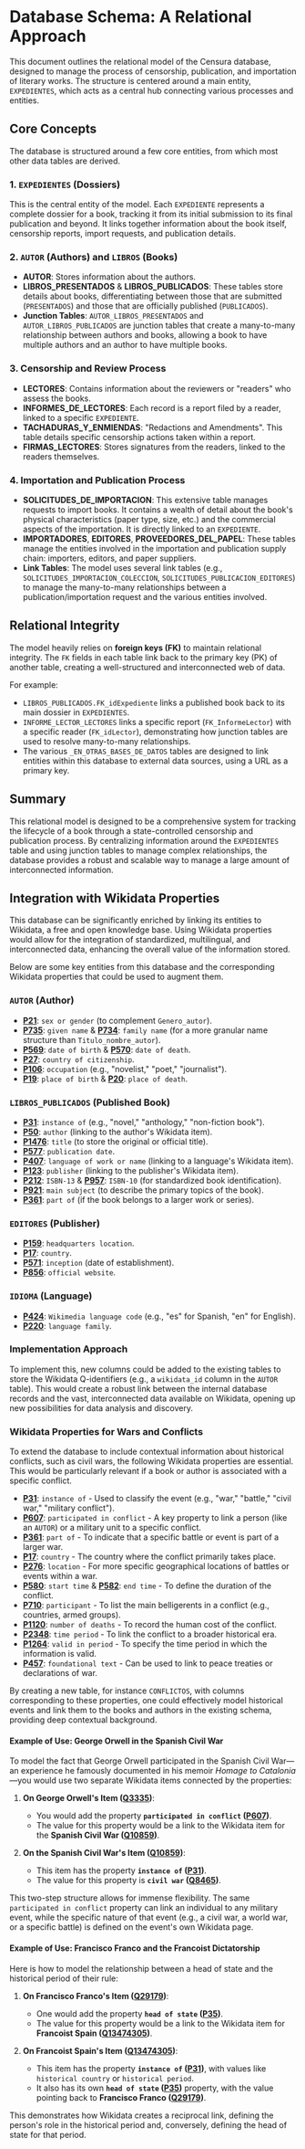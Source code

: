 # Database Schema: A Relational Approach

This document outlines the relational model of the Censura database, designed to manage the process of censorship, publication, and importation of literary works. The structure is centered around a main entity, `EXPEDIENTES`, which acts as a central hub connecting various processes and entities.

## Core Concepts

The database is structured around a few core entities, from which most other data tables are derived.

### 1. `EXPEDIENTES` (Dossiers)

This is the central entity of the model. Each `EXPEDIENTE` represents a complete dossier for a book, tracking it from its initial submission to its final publication and beyond. It links together information about the book itself, censorship reports, import requests, and publication details.

### 2. `AUTOR` (Authors) and `LIBROS` (Books)

-   **AUTOR**: Stores information about the authors.
-   **LIBROS_PRESENTADOS** & **LIBROS_PUBLICADOS**: These tables store details about books, differentiating between those that are submitted (`PRESENTADOS`) and those that are officially published (`PUBLICADOS`).
-   **Junction Tables**: `AUTOR_LIBROS_PRESENTADOS` and `AUTOR_LIBROS_PUBLICADOS` are junction tables that create a many-to-many relationship between authors and books, allowing a book to have multiple authors and an author to have multiple books.

### 3. Censorship and Review Process

-   **LECTORES**: Contains information about the reviewers or "readers" who assess the books.
-   **INFORMES_DE_LECTORES**: Each record is a report filed by a reader, linked to a specific `EXPEDIENTE`.
-   **TACHADURAS_Y_ENMIENDAS**: "Redactions and Amendments". This table details specific censorship actions taken within a report.
-   **FIRMAS_LECTORES**: Stores signatures from the readers, linked to the readers themselves.

### 4. Importation and Publication Process

-   **SOLICITUDES_DE_IMPORTACION**: This extensive table manages requests to import books. It contains a wealth of detail about the book's physical characteristics (paper type, size, etc.) and the commercial aspects of the importation. It is directly linked to an `EXPEDIENTE`.
-   **IMPORTADORES**, **EDITORES**, **PROVEEDORES_DEL_PAPEL**: These tables manage the entities involved in the importation and publication supply chain: importers, editors, and paper suppliers.
-   **Link Tables**: The model uses several link tables (e.g., `SOLICITUDES_IMPORTACION_COLECCION`, `SOLICITUDES_PUBLICACION_EDITORES`) to manage the many-to-many relationships between a publication/importation request and the various entities involved.

## Relational Integrity

The model heavily relies on **foreign keys (FK)** to maintain relational integrity. The `FK` fields in each table link back to the primary key (PK) of another table, creating a well-structured and interconnected web of data.

For example:
-   `LIBROS_PUBLICADOS.FK_idExpediente` links a published book back to its main dossier in `EXPEDIENTES`.
-   `INFORME_LECTOR_LECTORES` links a specific report (`FK_InformeLector`) with a specific reader (`FK_idLector`), demonstrating how junction tables are used to resolve many-to-many relationships.
-   The various `_EN_OTRAS_BASES_DE_DATOS` tables are designed to link entities within this database to external data sources, using a URL as a primary key.

## Summary

This relational model is designed to be a comprehensive system for tracking the lifecycle of a book through a state-controlled censorship and publication process. By centralizing information around the `EXPEDIENTES` table and using junction tables to manage complex relationships, the database provides a robust and scalable way to manage a large amount of interconnected information.

## Integration with Wikidata Properties

This database can be significantly enriched by linking its entities to Wikidata, a free and open knowledge base. Using Wikidata properties would allow for the integration of standardized, multilingual, and interconnected data, enhancing the overall value of the information stored.

Below are some key entities from this database and the corresponding Wikidata properties that could be used to augment them.

### **`AUTOR` (Author)**
-   **[P21](https://www.wikidata.org/wiki/Property:P21)**: `sex or gender` (to complement `Genero_autor`).
-   **[P735](https://www.wikidata.org/wiki/Property:P735)**: `given name` & **[P734](https://www.wikidata.org/wiki/Property:P734)**: `family name` (for a more granular name structure than `Titulo_nombre_autor`).
-   **[P569](https://www.wikidata.org/wiki/Property:P569)**: `date of birth` & **[P570](https://www.wikidata.org/wiki/Property:P570)**: `date of death`.
-   **[P27](https://www.wikidata.org/wiki/Property:P27)**: `country of citizenship`.
-   **[P106](https://www.wikidata.org/wiki/Property:P106)**: `occupation` (e.g., "novelist," "poet," "journalist").
-   **[P19](https://www.wikidata.org/wiki/Property:P19)**: `place of birth` & **[P20](https://www.wikidata.org/wiki/Property:P20)**: `place of death`.

### **`LIBROS_PUBLICADOS` (Published Book)**
-   **[P31](https://www.wikidata.org/wiki/Property:P31)**: `instance of` (e.g., "novel," "anthology," "non-fiction book").
-   **[P50](https://www.wikidata.org/wiki/Property:P50)**: `author` (linking to the author's Wikidata item).
-   **[P1476](https://www.wikidata.org/wiki/Property:P1476)**: `title` (to store the original or official title).
-   **[P577](https://www.wikidata.org/wiki/Property:P577)**: `publication date`.
-   **[P407](https://www.wikidata.org/wiki/Property:P407)**: `language of work or name` (linking to a language's Wikidata item).
-   **[P123](https://www.wikidata.org/wiki/Property:P123)**: `publisher` (linking to the publisher's Wikidata item).
-   **[P212](https://www.wikidata.org/wiki/Property:P212)**: `ISBN-13` & **[P957](https://www.wikidata.org/wiki/Property:P957)**: `ISBN-10` (for standardized book identification).
-   **[P921](https://www.wikidata.org/wiki/Property:P921)**: `main subject` (to describe the primary topics of the book).
-   **[P361](https://www.wikidata.org/wiki/Property:P361)**: `part of` (if the book belongs to a larger work or series).

### **`EDITORES` (Publisher)**
-   **[P159](https://www.wikidata.org/wiki/Property:P159)**: `headquarters location`.
-   **[P17](https://www.wikidata.org/wiki/Property:P17)**: `country`.
-   **[P571](https://www.wikidata.org/wiki/Property:P571)**: `inception` (date of establishment).
-   **[P856](https://www.wikidata.org/wiki/Property:P856)**: `official website`.

### **`IDIOMA` (Language)**
-   **[P424](https://www.wikidata.org/wiki/Property:P424)**: `Wikimedia language code` (e.g., "es" for Spanish, "en" for English).
-   **[P220](https://www.wikidata.org/wiki/Property:P220)**: `language family`.

### Implementation Approach
To implement this, new columns could be added to the existing tables to store the Wikidata Q-identifiers (e.g., a `wikidata_id` column in the `AUTOR` table). This would create a robust link between the internal database records and the vast, interconnected data available on Wikidata, opening up new possibilities for data analysis and discovery.

### **Wikidata Properties for Wars and Conflicts**
To extend the database to include contextual information about historical conflicts, such as civil wars, the following Wikidata properties are essential. This would be particularly relevant if a book or author is associated with a specific conflict.

-   **[P31](https://www.wikidata.org/wiki/Property:P31)**: `instance of` - Used to classify the event (e.g., "war," "battle," "civil war," "military conflict").
-   **[P607](https://www.wikidata.org/wiki/Property:P607)**: `participated in conflict` - A key property to link a person (like an `AUTOR`) or a military unit to a specific conflict.
-   **[P361](https://www.wikidata.org/wiki/Property:P361)**: `part of` - To indicate that a specific battle or event is part of a larger war.
-   **[P17](https://www.wikidata.org/wiki/Property:P17)**: `country` - The country where the conflict primarily takes place.
-   **[P276](https://www.wikidata.org/wiki/Property:P276)**: `location` - For more specific geographical locations of battles or events within a war.
-   **[P580](https://www.wikidata.org/wiki/Property:P580)**: `start time` & **[P582](https://www.wikidata.org/wiki/Property:P582)**: `end time` - To define the duration of the conflict.
-   **[P710](https://www.wikidata.org/wiki/Property:P710)**: `participant` - To list the main belligerents in a conflict (e.g., countries, armed groups).
-   **[P1120](https://www.wikidata.org/wiki/Property:P1120)**: `number of deaths` - To record the human cost of the conflict.
-   **[P2348](https://www.wikidata.org/wiki/Property:P2348)**: `time period` - To link the conflict to a broader historical era.
-   **[P1264](https://www.wikidata.org/wiki/Property:P1264)**: `valid in period` - To specify the time period in which the information is valid.
-   **[P457](https://www.wikidata.org/wiki/Property:P457)**: `foundational text` - Can be used to link to peace treaties or declarations of war.

By creating a new table, for instance `CONFLICTOS`, with columns corresponding to these properties, one could effectively model historical events and link them to the books and authors in the existing schema, providing deep contextual background.

#### Example of Use: George Orwell in the Spanish Civil War

To model the fact that George Orwell participated in the Spanish Civil War—an experience he famously documented in his memoir *Homage to Catalonia*—you would use two separate Wikidata items connected by the properties:

1.  **On George Orwell's Item ([Q3335](https://www.wikidata.org/wiki/Q3335))**:
    -   You would add the property **`participated in conflict` ([P607](https://www.wikidata.org/wiki/Property:P607))**.
    -   The value for this property would be a link to the Wikidata item for the **Spanish Civil War ([Q10859](https://www.wikidata.org/wiki/Q10859))**.

2.  **On the Spanish Civil War's Item ([Q10859](https://www.wikidata.org/wiki/Q10859))**:
    -   This item has the property **`instance of` ([P31](https://www.wikidata.org/wiki/Property:P31))**.
    -   The value for this property is **`civil war` ([Q8465](https://www.wikidata.org/wiki/Q8465))**.

This two-step structure allows for immense flexibility. The same `participated in conflict` property can link an individual to any military event, while the specific nature of that event (e.g., a civil war, a world war, or a specific battle) is defined on the event's own Wikidata page.

#### Example of Use: Francisco Franco and the Francoist Dictatorship

Here is how to model the relationship between a head of state and the historical period of their rule:

1.  **On Francisco Franco's Item ([Q29179](https://www.wikidata.org/wiki/Q29179))**:
    -   One would add the property **`head of state` ([P35](https://www.wikidata.org/wiki/Property:P35))**.
    -   The value for this property would be a link to the Wikidata item for **Francoist Spain ([Q13474305](https://www.wikidata.org/wiki/Q13474305))**.

2.  **On Francoist Spain's Item ([Q13474305](https://www.wikidata.org/wiki/Q13474305))**:
    -   This item has the property **`instance of` ([P31](https://www.wikidata.org/wiki/Property:P31))**, with values like `historical country` or `historical period`.
    -   It also has its own **`head of state` ([P35](https://www.wikidata.org/wiki/Property:P35))** property, with the value pointing back to **Francisco Franco ([Q29179](https://www.wikidata.org/wiki/Q29179))**.

This demonstrates how Wikidata creates a reciprocal link, defining the person's role in the historical period and, conversely, defining the head of state for that period. 
